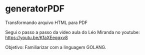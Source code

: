 # generatorPDF
Transformando arquivo HTML para PDF

Segui o passo a passo da video aula do Léo Miranda no youtube: https://youtu.be/KfaXEeqqxv8

Objetivo: Familiarizar com a linguagem GOLANG.


